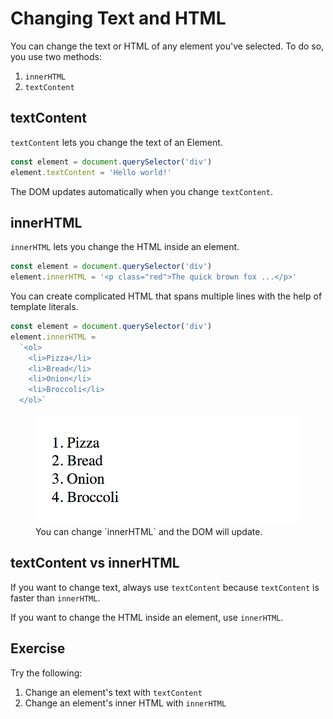 # Changing Text and HTML

You can change the text or HTML of any element you've selected. To do so, you use two methods:

1. `innerHTML`
2. `textContent`

## textContent

`textContent` lets you change the text of an Element.

```js
const element = document.querySelector('div')
element.textContent = 'Hello world!'
```

The DOM updates automatically when you change `textContent`.

## innerHTML

`innerHTML` lets you change the HTML inside an element.

```js
const element = document.querySelector('div')
element.innerHTML = '<p class="red">The quick brown fox ...</p>'
```

You can create complicated HTML that spans multiple lines with the help of template literals.

```js
const element = document.querySelector('div')
element.innerHTML =
  `<ol>
    <li>Pizza</li>
    <li>Bread</li>
    <li>Onion</li>
    <li>Broccoli</li>
  </ol>`
```

<figure>
  <img src="../../images/text-and-content/change-contents/innerHTML.png" alt="Screenshot of the DOM that shows the four list items">
  <figcaption>You can change `innerHTML` and the DOM will update.</figcaption>
</figure>

## textContent vs innerHTML

If you want to change text, always use `textContent` because `textContent` is faster than `innerHTML`.

If you want to change the HTML inside an element, use `innerHTML`.

## Exercise

Try the following:

1. Change an element's text with `textContent`
2. Change an element's inner HTML with `innerHTML`